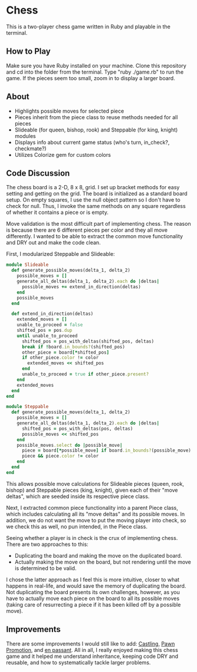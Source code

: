 # Chess

This is a two-player chess game written in Ruby and playable in the terminal.

## How to Play

Make sure you have Ruby installed on your machine. Clone this repository and cd
into the folder from the terminal. Type "ruby ./game.rb" to run the game. If the
pieces seem too small, zoom in to display a larger board.

## About

* Highlights possible moves for selected piece
* Pieces inherit from the piece class to reuse methods needed for all pieces
* Slideable (for queen, bishop, rook) and Steppable (for king, knight) modules
* Displays info about current game status (who's turn, in_check?, checkmate?)
* Utilizes Colorize gem for custom colors

## Code Discussion

The chess board is a 2-D, 8 x 8, grid. I set up bracket methods for
easy setting and getting on the grid. The board is initialized as a standard
board setup. On empty squares, I use the null object pattern so I don't have to
check for null. Thus, I invoke the same methods on any square regardless of
whether it contains a piece or is empty.

Move validation is the most difficult part of implementing chess. The reason is
because there are 6 different pieces per color and they all move differently.
I wanted to be able to extract the common move functionality and DRY out and
make the code clean.

First, I modularized Steppable and Slideable:
```ruby
module Slideable
  def generate_possible_moves(delta_1, delta_2)
    possible_moves = []
    generate_all_deltas(delta_1, delta_2).each do |deltas|
      possible_moves += extend_in_direction(deltas)
    end
    possible_moves
  end

  def extend_in_direction(deltas)
    extended_moves = []
    unable_to_proceed = false
    shifted_pos = pos.dup
    until unable_to_proceed
      shifted_pos = pos_with_deltas(shifted_pos, deltas)
      break if !board.in_bounds?(shifted_pos)
      other_piece = board[*shifted_pos]
      if other_piece.color != color
        extended_moves << shifted_pos
      end
      unable_to_proceed = true if other_piece.present?
    end
    extended_moves
  end
end
```
```ruby
module Steppable
  def generate_possible_moves(delta_1, delta_2)
    possible_moves = []
    generate_all_deltas(delta_1, delta_2).each do |deltas|
      shifted_pos = pos_with_deltas(pos, deltas)
      possible_moves << shifted_pos
    end
    possible_moves.select do |possible_move|
      piece = board[*possible_move] if board.in_bounds?(possible_move)
      piece && piece.color != color
    end
  end
end
```
This allows possible move calculations for Slideable pieces (queen, rook, bishop)
and Steppable pieces (king, knight), given each of their "move deltas", which are
seeded inside its respective piece class.

Next, I extracted common piece functionality into a parent Piece class, which
includes calculating all its "move deltas" and its possible moves. In addition,
we do not want the move to put the moving player into check, so we check
this as well, no pun intended, in the Piece class.

Seeing whether a player is in check is the crux of implementing chess. There are
two approaches to this:
* Duplicating the board and making the move on the duplicated board.
* Actually making the move on the board, but not rendering until the move is
determined to be valid.

I chose the latter approach as I feel this is more intuitive, closer to what
happens in real-life, and would save the memory of duplicating the board.
Not duplicating the board presents its own challenges, however, as you have to
actually move each piece on the board to all its possible moves (taking care of
resurrecting a piece if it has been killed off by a possible move).

## Improvements

There are some improvements I would still like to add: [Castling][castling],
[Pawn Promotion][promotion], and [en passant][enpassant]. All in all, I really
enjoyed making this chess game and it helped me understand inheritance, keeping
code DRY and reusable, and how to systematically tackle larger problems.

[castling]: https://en.wikipedia.org/wiki/Castling
[promotion]: https://en.wikipedia.org/wiki/Promotion_(chess)
[enpassant]: https://en.wikipedia.org/wiki/En_passant
